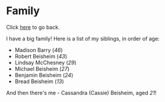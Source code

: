 # Family

Click [here](README.md) to go back. 

I have a big family! Here is a list of my siblings, in order of age:
- Madison Barry (*46*)
- Robert Beisheim (*43*)
- Lindsay McChesney (*29*)
- Michael Beisheim (*27*)
- Benjamin Beisheim (*24*)
- Bread Beisheim (*13*)

And then there's me - Cassandra (Cassie) Beisheim, aged *21*!

